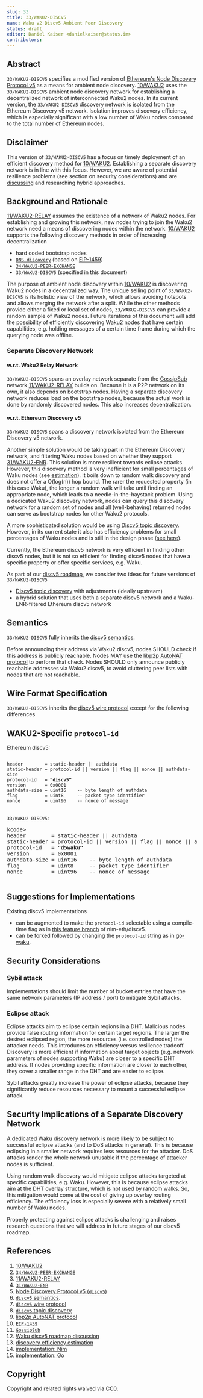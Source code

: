 ```yaml
---
slug: 33
title: 33/WAKU2-DISCV5
name: Waku v2 Discv5 Ambient Peer Discovery
status: draft
editor: Daniel Kaiser <danielkaiser@status.im>
contributors:
---
```


## Abstract

`33/WAKU2-DISCV5` specifies a modified version of [Ethereum's Node Discovery Protocol v5](https://github.com/ethereum/devp2p/blob/master/discv5/discv5.md) as a means for ambient node discovery.
[10/WAKU2](../10/waku2.md) uses the `33/WAKU2-DISCV5` ambient node discovery network for establishing a decentralized network of interconnected Waku2 nodes.
In its current version, the `33/WAKU2-DISCV5` discovery network is isolated from the Ethereum Discovery v5 network.
Isolation improves discovery efficiency, which is especially significant with a low number of Waku nodes compared to the total number of Ethereum nodes.

## Disclaimer

This version of `33/WAKU2-DISCV5` has a focus on timely deployment of an efficient discovery method for [10/WAKU2](../10/waku2.md).
Establishing a separate discovery network is in line with this focus.
However, we are aware of potential resilience problems (see section on security considerations) and are [discussing](https://forum.vac.dev/t/waku-v2-discv5-roadmap-discussion/121/8)
and researching hybrid approaches.


## Background and Rationale

[11/WAKU2-RELAY](../11/relay.md) assumes the existence of a network of Waku2 nodes.
For establishing and growing this network, new nodes trying to join the Waku2 network need a means of discovering nodes within the network.
[10/WAKU2](../10/waku2.md) supports the following discovery methods in order of increasing decentralization

* hard coded bootstrap nodes
* [`DNS discovery`](/waku/standards/10/waku2.md/#discovery-domain) (based on [EIP-1459](https://eips.ethereum.org/EIPS/eip-1459))
* [`34/WAKU2-PEER-EXCHANGE`](/waku/standards/core/34/peer-exchange.md)
* `33/WAKU2-DISCV5` (specified in this document)

The purpose of ambient node discovery within [10/WAKU2](../10/waku2.md) is discovering Waku2 nodes in a decentralized way.
The unique selling point of `33/WAKU2-DISCV5` is its holistic view of the network, which allows avoiding hotspots and allows merging the network after a split.
While the other methods provide either a fixed or local set of nodes, `33/WAKU2-DISCV5` can provide a random sample of Waku2 nodes.
Future iterations of this document will add the possibility of efficiently discovering Waku2 nodes that have certain capabilities, e.g. holding messages of a certain time frame during which the querying node was offline.

### Separate Discovery Network

#### w.r.t. Waku2 Relay Network

`33/WAKU2-DISCV5` spans an overlay network separate from the [GossipSub](https://github.com/libp2p/specs/blob/master/pubsub/gossipsub/README.md) network [11/WAKU2-RELAY](../11/relay.md) builds on.
Because it is a P2P network on its own, it also depends on bootstrap nodes.
Having a separate discovery network reduces load on the bootstrap nodes, because the actual work is done by randomly discovered nodes.
This also increases decentralization.


#### w.r.t. Ethereum Discovery v5

`33/WAKU2-DISCV5` spans a discovery network isolated from the Ethereum Discovery v5 network.

Another simple solution would be taking part in the Ethereum Discovery network, and filtering Waku nodes based on whether they support [31/WAKU2-ENR](https://github.com/waku-org/specs/blob/waku-RFC/standards/core/enr.md).
This solution is more resilient towards eclipse attacks.
However, this discovery method is very inefficient for small percentages of Waku nodes (see [estimation](https://forum.vac.dev/t/waku-v2-discv5-roadmap-discussion/121/8)).
It boils down to random walk discovery and does not offer a O(log(n)) hop bound.
The rarer the requested property (in this case Waku), the longer a random walk will take until finding an appropriate node, which leads to a needle-in-the-haystack problem.
Using a dedicated Waku2 discovery network, nodes can query this discovery network for a random set of nodes
and all (well-behaving) returned nodes can serve as bootstrap nodes for other Waku2 protocols.

A more sophisticated solution would be using [Discv5 topic discovery](https://github.com/ethereum/devp2p/blob/master/discv5/discv5-theory.md#topic-advertisement).
However, in its current state it also has efficiency problems for small percentages of Waku nodes and is still in the design phase ([see here](https://github.com/ethereum/devp2p/issues/199)).

Currently, the Ethereum discv5 network is very efficient in finding other discv5 nodes,
but it is not so efficient for finding discv5 nodes that have a specific property or offer specific services, e.g. Waku.

As part of our [discv5 roadmap](https://forum.vac.dev/t/waku-v2-discv5-roadmap-discussion/121), we consider two ideas for future versions of `33/WAKU2-DISCV5`

* [Discv5 topic discovery](https://github.com/ethereum/devp2p/blob/master/discv5/discv5-theory.md#topic-advertisement) with adjustments (ideally upstream)
* a hybrid solution that uses both a separate discv5 network and a Waku-ENR-filtered Ethereum discv5 network

## Semantics

`33/WAKU2-DISCV5` fully inherits the [discv5 semantics](https://github.com/ethereum/devp2p/blob/master/discv5/discv5-theory.md).

Before announcing their address via Waku2 discv5, nodes SHOULD check if this address is publicly reachable.
Nodes MAY use the [libp2p AutoNAT protocol](https://github.com/libp2p/specs/blob/master/autonat/README.md) to perform that check.
Nodes SHOULD only announce publicly reachable addresses via Waku2 discv5,
to avoid cluttering peer lists with nodes that are not reachable.

## Wire Format Specification

`33/WAKU2-DISCV5` inherits the [discv5 wire protocol](https://github.com/ethereum/devp2p/blob/master/discv5/discv5-wire.md) except for the following differences

## WAKU2-Specific `protocol-id`

Ethereum discv5:

<pre>
<code>
header        = static-header || authdata
static-header = protocol-id || version || flag || nonce || authdata-size
protocol-id   = <b>"discv5"</b>
version       = 0x0001
authdata-size = uint16    -- byte length of authdata
flag          = uint8     -- packet type identifier
nonce         = uint96    -- nonce of message
</code>
</pre>

`33/WAKU2-DISCV5`:

<pre>
kcode>
header        = static-header || authdata
static-header = protocol-id || version || flag || nonce || authdata-size
protocol-id   = <b>"d5waku"</b>
version       = 0x0001
authdata-size = uint16    -- byte length of authdata
flag          = uint8     -- packet type identifier
nonce         = uint96    -- nonce of message
</code>
</pre>


## Suggestions for Implementations

Existing discv5 implementations

* can be augmented to make the `protocol-id` selectable using a compile-time flag as in [this feature branch](https://github.com/kaiserd/nim-eth/blob/add-selectable-protocol-id-static/eth/p2p/discoveryv5/encoding.nim#L34) of nim-eth/discv5.
* can be forked followed by changing the `protocol-id` string as in [go-waku](https://github.com/status-im/go-waku/blob/master/waku/v2/discv5/discover.go#L135-L137).


## Security Considerations

### Sybil attack

Implementations should limit the number of bucket entries that have the same network parameters (IP address / port) to mitigate Sybil attacks.

### Eclipse attack

Eclipse attacks aim to eclipse certain regions in a DHT.
Malicious nodes provide false routing information for certain target regions.
The larger the desired eclipsed region, the more resources (i.e. controlled nodes) the attacker needs.
This introduces an efficiency versus resilience tradeoff.
Discovery is more efficient if information about target objects (e.g. network parameters of nodes supporting Waku) are closer to a specific DHT address.
If nodes providing specific information are closer to each other, they cover a smaller range in the DHT and are easier to eclipse.

Sybil attacks greatly increase the power of eclipse attacks, because they significantly reduce resources necessary to mount a successful eclipse attack.

## Security Implications of a Separate Discovery Network

A dedicated Waku discovery network is more likely to be subject to successful eclipse attacks (and to DoS attacks in general).
This is because eclipsing in a smaller network requires less resources for the attacker.
DoS attacks render the whole network unusable if the percentage of attacker nodes is sufficient.

Using random walk discovery would mitigate eclipse attacks targeted at specific capabilities, e.g. Waku.
However, this is because eclipse attacks aim at the DHT overlay structure, which is not used by random walks.
So, this mitigation would come at the cost of giving up overlay routing efficiency.
The efficiency loss is especially severe with a relatively small number of Waku nodes.

Properly protecting against eclipse attacks is challenging and raises research questions that we will address in future stages of our discv5 roadmap.

## References

1. [10/WAKU2](../10/waku2.md)
2. [`34/WAKU2-PEER-EXCHANGE`](/waku/standards/core/34/peer-exchange.md)
1. [11/WAKU2-RELAY](../11/relay.md)
1. [`31/WAKU2-ENR`](https://github.com/waku-org/specs/blob/waku-RFC/standards/core/enr.md)
1. [Node Discovery Protocol v5 (`discv5`)](https://github.com/ethereum/devp2p/blob/master/discv5/discv5.md) 
1. [`discv5` semantics](https://github.com/ethereum/devp2p/blob/master/discv5/discv5-theory.md).
1. [`discv5` wire protocol](https://github.com/ethereum/devp2p/blob/master/discv5/discv5-wire.md) 
1. [`discv5` topic discovery](https://github.com/ethereum/devp2p/blob/master/discv5/discv5-theory.md#topic-advertisement)
1. [libp2p AutoNAT protocol](https://github.com/libp2p/specs/blob/master/autonat/README.md)
1. [`EIP-1459`](https://eips.ethereum.org/EIPS/eip-1459)
1. [`GossipSub`](https://github.com/libp2p/specs/blob/master/pubsub/gossipsub/README.md)
1. [Waku discv5 roadmap discussion](https://forum.vac.dev/t/waku-v2-discv5-roadmap-discussion/121)
1. [discovery efficiency estimation](https://forum.vac.dev/t/waku-v2-discv5-roadmap-discussion/121/8)
1. [implementation: Nim](https://github.com/kaiserd/nim-eth/blob/add-selectable-protocol-id-static/eth/p2p/discoveryv5/encoding.nim)
1. [implementation: Go](https://github.com/status-im/go-waku/blob/master/waku/v2/discv5/discover.go)

## Copyright

Copyright and related rights waived via [CC0](https://creativecommons.org/publicdomain/zero/1.0/).
